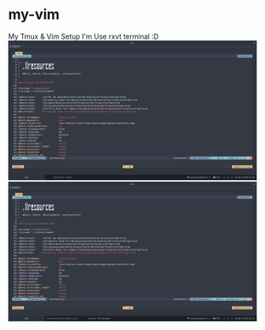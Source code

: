 # my-vim
My Tmux & Vim Setup
I'm Use rxvt terminal :D
![](https://github.com/xzagta/my-vim/blob/master/vim.png)
![](https://github.com/xzagta/my-vim/blob/master/vim2.png)
